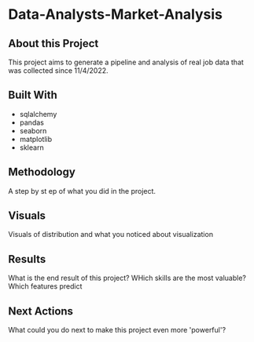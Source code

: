 # Data-Analysts-Market-Analysis
## About this Project
This project aims to generate a pipeline and analysis of real job data that was collected since 11/4/2022. 

## Built With
* sqlalchemy 
* pandas
* seaborn
* matplotlib
* sklearn

## Methodology
A step by st ep of what you did in the project.

## Visuals
Visuals of distribution and what you noticed about visualization
## Results
What is the end result of this project? WHich skills are the most valuable? Which features predict 

## Next Actions
What could you do next to make this project even more 'powerful'?